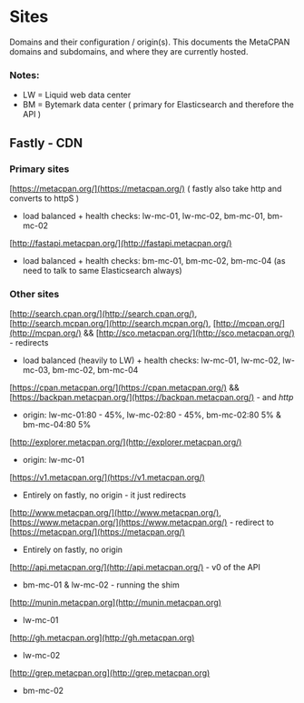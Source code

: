 # Sites

Domains and their configuration / origin(s). This documents the MetaCPAN domains and subdomains, and where they are currently hosted.

### Notes:

- LW = Liquid web data center
- BM = Bytemark data center ( primary for Elasticsearch and therefore the API )

## Fastly - CDN

### Primary sites

[https://metacpan.org/](https://metacpan.org/)  ( fastly also take http and converts to httpS )

 * load balanced + health checks: lw-mc-01, lw-mc-02, bm-mc-01, bm-mc-02

[http://fastapi.metacpan.org/](http://fastapi.metacpan.org/)

 * load balanced + health checks: bm-mc-01, bm-mc-02, bm-mc-04  (as need to talk to same Elasticsearch always)

### Other sites

[http://search.cpan.org/](http://search.cpan.org/), [http://search.mcpan.org/](http://search.mcpan.org/), [http://mcpan.org/](http://mcpan.org/) && [http://sco.metacpan.org/](http://sco.metacpan.org/) - redirects

 * load balanced (heavily to LW) + health checks: lw-mc-01, lw-mc-02, lw-mc-03, bm-mc-02, bm-mc-04

[https://cpan.metacpan.org/](https://cpan.metacpan.org/) && [https://backpan.metacpan.org/](https://backpan.metacpan.org/) - and _http_

 * origin: lw-mc-01:80 - 45%, lw-mc-02:80 - 45%, bm-mc-02:80 5% & bm-mc-04:80 5%

[http://explorer.metacpan.org/](http://explorer.metacpan.org/)

 * origin: lw-mc-01

[https://v1.metacpan.org/](https://v1.metacpan.org/)

 * Entirely on fastly, no origin - it just redirects

[http://www.metacpan.org/](http://www.metacpan.org/), [https://www.metacpan.org/](https://www.metacpan.org/) - redirect to [https://metacpan.org/](https://metacpan.org/)

 * Entirely on fastly, no origin

[http://api.metacpan.org/](http://api.metacpan.org/) - v0 of the API

  * bm-mc-01 & lw-mc-02 - running the shim

[http://munin.metacpan.org](http://munin.metacpan.org)

 * lw-mc-01
 
 [http://gh.metacpan.org](http://gh.metacpan.org)
 
 * lw-mc-02
 
 [http://grep.metacpan.org](http://grep.metacpan.org)
 
 * bm-mc-02

